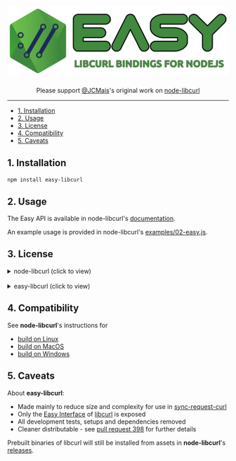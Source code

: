 <div align="center">

# [![Easy Libcurl](logo.svg)](https://github.com/nktnet1/sync-request-curl)

Please support [@JCMais](https://github.com/JCMais)'s original work on [node-libcurl](https://github.com/JCMais/node-libcurl#building-on-windows)

</div>

---

- [1. Installation](#1-installation)
- [2. Usage](#2-usage)
- [3. License](#3-license)
- [4. Compatibility](#4-compatibility)
- [5. Caveats](#5-caveats)

## 1. Installation

```
npm install easy-libcurl
```

## 2. Usage

The Easy API is available in node-libcurl's [documentation](https://node-libcurl-docs.netlify.app/classes/_lib_easy_.easy).

An example usage is provided in node-libcurl's [examples/02-easy.js](https://github.com/JCMais/node-libcurl/blob/887949944dce38a19ee4ecbc5854aabe757e2a46/examples/02-easy.js).

## 3. License

<details closed>
<summary>node-libcurl (click to view)</summary>

```
MIT License

Copyright (C) 2014-present Jonathan Cardoso

Permission is hereby granted, free of charge, to any person
obtaining a copy of this software and associated documentation
files (the "Software"), to deal in the Software without
restriction, including without limitation the rights to use,
copy, modify, merge, publish, distribute, sublicense, and/or sell
copies of the Software, and to permit persons to whom the
Software is furnished to do so, subject to the following
conditions:

The above copyright notice and this permission notice shall be
included in all copies or substantial portions of the Software.

THE SOFTWARE IS PROVIDED "AS IS", WITHOUT WARRANTY OF ANY KIND,
EXPRESS OR IMPLIED, INCLUDING BUT NOT LIMITED TO THE WARRANTIES
OF MERCHANTABILITY, FITNESS FOR A PARTICULAR PURPOSE AND
NONINFRINGEMENT. IN NO EVENT SHALL THE AUTHORS OR COPYRIGHT
HOLDERS BE LIABLE FOR ANY CLAIM, DAMAGES OR OTHER LIABILITY,
WHETHER IN AN ACTION OF CONTRACT, TORT OR OTHERWISE, ARISING
FROM, OUT OF OR IN CONNECTION WITH THE SOFTWARE OR THE USE OR
OTHER DEALINGS IN THE SOFTWARE.
```

</details>

<br />

<details closed>
<summary>easy-libcurl (click to view)</summary>

```
Copyright (c) 2023 Khiet Tam Nguyen

Permission is hereby granted, free of charge, to any person obtaining a
copy of this software and associated documentation files (the “Software”),
to deal in the Software without restriction, including without limitation
the rights to use, copy, modify, merge, publish, distribute, sublicense,
and/or sell copies of the Software, and to permit persons to whom the
Software is furnished to do so, subject to the following conditions:

The above copyright notice and this permission notice shall be included in
all copies or substantial portions of the Software.

THE SOFTWARE IS PROVIDED “AS IS”, WITHOUT WARRANTY OF ANY KIND, EXPRESS OR
IMPLIED, INCLUDING BUT NOT LIMITED TO THE WARRANTIES OF MERCHANTABILITY,
FITNESS FOR A PARTICULAR PURPOSE AND NONINFRINGEMENT. IN NO EVENT SHALL
THE AUTHORS OR COPYRIGHT HOLDERS BE LIABLE FOR ANY CLAIM, DAMAGES OR OTHER
LIABILITY, WHETHER IN AN ACTION OF CONTRACT, TORT OR OTHERWISE, ARISING
FROM, OUT OF OR IN CONNECTION WITH THE SOFTWARE OR THE USE OR OTHER
DEALINGS IN THE SOFTWARE.
```

</details>

## 4. Compatibility

See **node-libcurl**'s instructions for
- [build on Linux](https://github.com/JCMais/node-libcurl#building-on-linux)
- [build on MacOS](https://github.com/JCMais/node-libcurl#building-on-macos)
- [build on Windows](https://github.com/JCMais/node-libcurl#building-on-windows)

## 5. Caveats

About **easy-libcurl**:
- Made mainly to reduce size and complexity for use in [sync-request-curl](https://github.com/JCMais/node-libcurl#building-on-windows)
- Only the [Easy Interface](https://curl.se/libcurl/c/libcurl-easy.html) of [libcurl](https://curl.se/libcurl/c/) is exposed
- All development tests, setups and dependencies removed
- Cleaner distributable - see [pull request 398](https://github.com/JCMais/node-libcurl/pull/398) for further details

Prebuilt binaries of libcurl will still be installed from assets in **node-libcurl**'s [releases](https://github.com/JCMais/node-libcurl/releases).